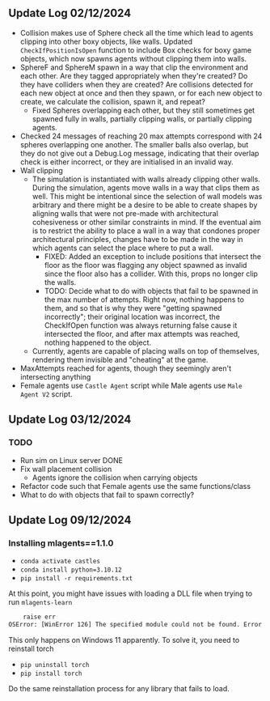 ﻿## Update Log 02/12/2024
- Collision makes use of Sphere check all the time which lead to agents clipping into other boxy objects, like walls. Updated `CheckIfPositionIsOpen` function to include Box checks for boxy game objects, which now spawns agents without clipping them into walls.
- SphereF and SphereM spawn in a way that clip the environment and each other. Are they tagged appropriately when they're created? Do they have colliders when they are created? Are collisions detected for each new object at once and then they spawn, or for each new object to create, we calculate the collision, spawn it, and repeat?
  - Fixed Spheres overlapping each other, but they still sometimes get spawned fully in walls, partially clipping walls, or partially clipping agents.
- Checked 24 messages of reaching 20 max attempts correspond with 24 spheres overlapping one another. The smaller balls also overlap, but they do not give out a Debug.Log message, indicating that their overlap check is either incorrect, or they are initialised in an invalid way. 
- Wall clipping
  - The simulation is instantiated with walls already clipping other walls. During the simulation, agents move walls in a way that clips them as well. This might be intentional since the selection of wall models was arbitrary and there might be a desire to be able to create shapes by aligning walls that were not pre-made with architectural cohesiveness or other similar constraints in mind. If the eventual aim is to restrict the ability to place a wall in a way that condones proper architectural principles, changes have to be made in the way in which agents can select the place where to put a wall.
    - FIXED: Added an exception to include positions that intersect the floor as the floor was flagging any object spawned as invalid since the floor also has a collider. With this, props no longer clip the walls. 
    - TODO: Decide what to do with objects that fail to be spawned in the max number of attempts. Right now, nothing happens to them, and so that is why they were "getting spawned incorrectly"; their original location was incorrect, the CheckIfOpen function was always returning false cause it intersected the floor, and after max attempts was reached, nothing happened to the object.
  - Currently, agents are capable of placing walls on top of themselves, rendering them invisible and "cheating" at the game.
- MaxAttempts reached for agents, though they seemingly aren't intersecting anything
- Female agents use `Castle Agent` script while Male agents use `Male Agent V2` script.

## Update Log 03/12/2024
### TODO 
- Run sim on Linux server DONE
- Fix wall placement collision
  - Agents ignore the collision when carrying objects
- Refactor code such that Female agents use the same functions/class
- What to do with objects that fail to spawn correctly?


## Update Log 09/12/2024
### Installing mlagents==1.1.0
- `conda activate castles`
- `conda install python=3.10.12`
- `pip install -r requirements.txt`

At this point, you might have issues with loading a DLL file when trying to run `mlagents-learn`
```bash
    raise err
OSError: [WinError 126] The specified module could not be found. Error loading "C:\Users\Ubervelocity\anaconda3\envs\mlagents\lib\site-packages\torch\lib\torch_python.dll" or one of its dependencies.
```

This only happens on Windows 11 apparently. To solve it, you need to reinstall torch
- `pip uninstall torch`
- `pip install torch`

Do the same reinstallation process for any library that fails to load.
